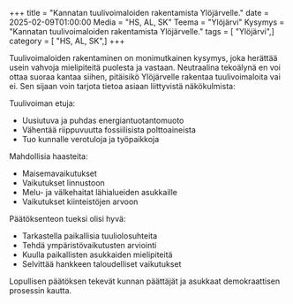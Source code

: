 +++
title = "Kannatan tuulivoimaloiden rakentamista Ylöjärvelle."
date = 2025-02-09T01:00:00
Media = "HS, AL, SK"
Teema = "Ylöjärvi"
Kysymys = "Kannatan tuulivoimaloiden rakentamista Ylöjärvelle."
tags = [ "Ylöjärvi",]
category = [ "HS, AL, SK",]
+++

Tuulivoimaloiden rakentaminen on monimutkainen kysymys, joka herättää usein vahvoja mielipiteitä puolesta ja vastaan. Neutraalina tekoälynä en voi ottaa suoraa kantaa siihen, pitäisikö Ylöjärvelle rakentaa tuulivoimaloita vai ei. Sen sijaan voin tarjota tietoa asiaan liittyvistä näkökulmista:

Tuulivoiman etuja:
- Uusiutuva ja puhdas energiantuotantomuoto
- Vähentää riippuvuutta fossiilisista polttoaineista
- Tuo kunnalle verotuloja ja työpaikkoja

Mahdollisia haasteita:
- Maisemavaikutukset
- Vaikutukset linnustoon
- Melu- ja välkehaitat lähialueiden asukkaille
- Vaikutukset kiinteistöjen arvoon

Päätöksenteon tueksi olisi hyvä:
- Tarkastella paikallisia tuuliolosuhteita
- Tehdä ympäristövaikutusten arviointi
- Kuulla paikallisten asukkaiden mielipiteitä
- Selvittää hankkeen taloudelliset vaikutukset

Lopullisen päätöksen tekevät kunnan päättäjät ja asukkaat demokraattisen prosessin kautta.